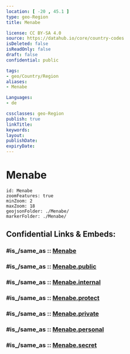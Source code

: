 ```yaml
---
location: [ -20 , 45.1 ] 
type: geo-Region
title: Menabe

license: CC BY-SA 4.0
source: https://datahub.io/core/country-codes
isDeleted: false
isReadOnly: false
draft: false
confidential: public

tags:
- geo/Country/Region
aliases:
- Menabe

Languages:
- de

cssclasses: geo-Region
publish: true
linkTitle: 
keywords: 
layout: 
publishDate: 
expiryDate: 
---
```


# Menabe

```leaflet
id: Menabe
zoomFeatures: true 
minZoom: 2 
maxZoom: 18
geojsonFolder: ./Menabe/
markerFolder: ./Menabe/
```


## Confidential Links & Embeds: 

### #is_/same_as :: [Menabe](/_Standards/Earth/Continent/Africa/Africa~East/Madagascar/Provinces~Madagascar/Toliary/counties~Toliary/Menabe.md) 

### #is_/same_as :: [Menabe.public](/_public/Earth/Continent/Africa/Africa~East/Madagascar/Provinces~Madagascar/Toliary/counties~Toliary/Menabe.public.md) 

### #is_/same_as :: [Menabe.internal](/_internal/Earth/Continent/Africa/Africa~East/Madagascar/Provinces~Madagascar/Toliary/counties~Toliary/Menabe.internal.md) 

### #is_/same_as :: [Menabe.protect](/_protect/Earth/Continent/Africa/Africa~East/Madagascar/Provinces~Madagascar/Toliary/counties~Toliary/Menabe.protect.md) 

### #is_/same_as :: [Menabe.private](/_private/Earth/Continent/Africa/Africa~East/Madagascar/Provinces~Madagascar/Toliary/counties~Toliary/Menabe.private.md) 

### #is_/same_as :: [Menabe.personal](/_personal/Earth/Continent/Africa/Africa~East/Madagascar/Provinces~Madagascar/Toliary/counties~Toliary/Menabe.personal.md) 

### #is_/same_as :: [Menabe.secret](/_secret/Earth/Continent/Africa/Africa~East/Madagascar/Provinces~Madagascar/Toliary/counties~Toliary/Menabe.secret.md)

